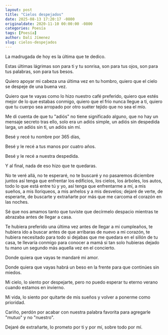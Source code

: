 ```yaml
---
layout: post
title: "Cielos despejados"
date: 2025-08-13 17:20:17 -0800
originaldate: 2020-11-10 00:00:00 -0800
categories: Poesía
tags: [Poesía]
author: Dalí Jímenez
slug: cielos-despejados
---
```


La madrugada de hoy es la última que te dedico. 

Estas últimas lágrimas son para ti y tu sonrisa, son para tus ojos, son para tus palabras, son para tus besos. 

Quiero apoyar mi cabeza una última vez en tu hombro, quiero que el cielo se despeje de una buena vez. 

Quiero que te vayas como lo hizo nuestro café preferido, quiero que estés mejor de lo que estabas conmigo, quiero que el frío nunca llegue a ti, quiero que tu cuerpo sea arropado por otro suéter tejido que no sea el mío. 

Me di cuenta de que tu "adiós" no tiene significado alguno, que no hay un mensaje secreto tras ello, solo era un adiós simple, un adiós sin despedida larga, un adiós sin ti, un adiós sin mí. 

Besé y recé tu nombre por 365 días, 

Besé y le recé a tus manos por cuatro años. 

Besé y le recé a nuestra despedida. 

Y al final, nada de eso hizo que te quedaras. 

No te veré allá, no te esperaré, no te buscaré y no pasaremos diciembre juntos así tenga que enfrentar los edificios, los cielos, los árboles, los autos, todo lo que está entre tú y yo, así tenga que enfrentarme a mí, a mis sueños, a mis lloriqueos, a mis anhelos y a mis desvelos; dejaré de verte, de esperarte, de buscarte y extrañarte por más que me carcoma el corazón en las noches. 

Sé que nos amamos tanto que tuviste que decírmelo despacio mientras te abrazaba antes de llegar a casa. 

Te hubiera preferido una última vez antes de llegar a mi cumpleaños, te hubiera ido a buscar antes de que arribaras de nuevo a mi corazón, te hubiera necesitado para todo si dejabas que me quedara en el sillón de tu casa, te llevaría conmigo para conocer a mamá si tan solo hubieras dejado tu mano un segundo más aquella vez en el concierto. 

Donde quiera que vayas te mandaré mi amor. 

Donde quiera que vayas habrá un beso en la frente para que continúes sin miedos. 

Mi cielo, lo siento por despejarte, pero no puedo esperar tu eterno verano cuando estamos en invierno. 

Mi vida, lo siento por quitarte de mis sueños y volver a ponerme como prioridad.

Cariño, perdón por acabar con nuestra palabra favorita para agregarle "mutuo" y no "nuestro". 

Dejaré de extrañarte, lo prometo por ti y por mí, sobre todo por mí.